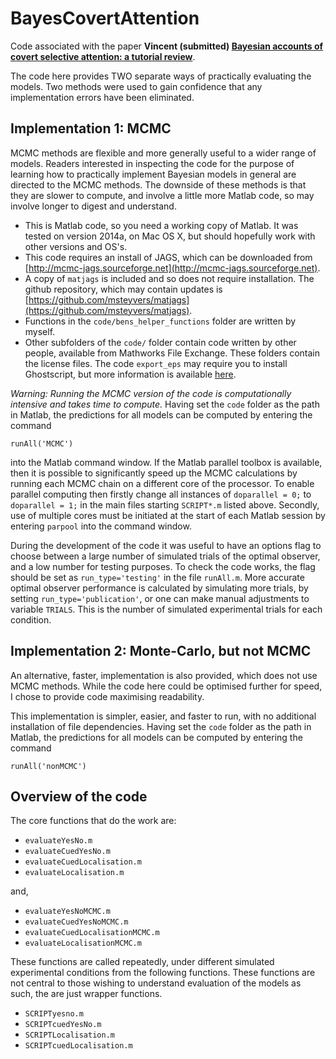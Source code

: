 # BayesCovertAttention


Code associated with the paper **Vincent (submitted) [Bayesian accounts of covert selective attention: a tutorial review]()**.

The code here provides TWO separate ways of practically evaluating the models. Two methods were used to gain confidence that any implementation errors have been eliminated.


## Implementation 1: MCMC

MCMC methods are flexible and more generally useful to a wider range of models. Readers interested in inspecting the code for the purpose of learning how to practically implement Bayesian models in general are directed to the MCMC methods. The downside of these methods is that they are slower to compute, and involve a little more Matlab code, so may involve longer to digest and understand.

* This is Matlab code, so you need a working copy of Matlab. It was tested on version 2014a, on Mac OS X, but should hopefully work with other versions and OS's.
* This code requires an install of JAGS, which can be downloaded from [http://mcmc-jags.sourceforge.net](http://mcmc-jags.sourceforge.net).
* A copy of `matjags` is included and so does not require installation. The github repository, which may contain updates is [https://github.com/msteyvers/matjags](https://github.com/msteyvers/matjags).
* Functions in the `code/bens_helper_functions` folder are written by myself.
* Other subfolders of the `code/` folder contain code written by other people, available from Mathworks File Exchange. These folders contain the license files. The code `export_eps` may require you to install Ghostscript, but more information is available [here](https://github.com/ojwoodford/export_fig).

*Warning: Running the MCMC version of the code is computationally intensive and takes time to compute.* Having set the `code` folder as the path in Matlab, the predictions for all models can be computed by entering the command

`runAll('MCMC')` 
 
into the Matlab command window. If the Matlab parallel toolbox is available, then it is possible to significantly speed up the MCMC calculations by running each MCMC chain on a different core of the processor. To enable parallel computing then firstly change all instances of `doparallel = 0;` to `doparallel = 1;` in the main files starting `SCRIPT*.m` listed above. Secondly, use of multiple cores must be initiated at the start of each Matlab session by entering `parpool` into the command window.

During the development of the code it was useful to have an options flag to choose between a large number of simulated trials of the optimal observer, and a low number for testing purposes. To check the code works, the flag should be set as `run_type='testing'` in the file `runAll.m`. More accurate optimal observer performance is calculated by simulating more trials, by setting `run_type='publication'`, or one can make manual adjustments to variable `TRIALS`. This is the number of simulated experimental trials for each condition.


## Implementation 2: Monte-Carlo, but not MCMC
An alternative, faster, implementation is also provided, which does not use MCMC methods. While the code here could be optimised further for speed, I chose to provide code maximising readability. 

This implementation is simpler, easier, and faster to run, with no additional installation of file dependencies. Having set the `code` folder as the path in Matlab, the predictions for all models can be computed by entering the command

`runAll('nonMCMC')`



## Overview of the code

The core functions that do the work are:

* `evaluateYesNo.m`
* `evaluateCuedYesNo.m`
* `evaluateCuedLocalisation.m`
* `evaluateLocalisation.m`

and, 

* `evaluateYesNoMCMC.m`
* `evaluateCuedYesNoMCMC.m`
* `evaluateCuedLocalisationMCMC.m`
* `evaluateLocalisationMCMC.m`

These functions are called repeatedly, under different simulated experimental conditions from the following functions. These functions are not central to those wishing to understand evaluation of the models as such, the are just wrapper functions.

* `SCRIPTyesno.m`
* `SCRIPTcuedYesNo.m`
* `SCRIPTLocalisation.m`
* `SCRIPTcuedLocalisation.m`

